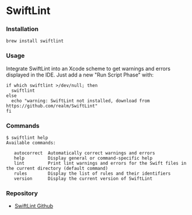 # SwiftLint

### Installation

```
brew install swiftlint
```

### Usage
Integrate SwiftLint into an Xcode scheme to get warnings and errors displayed in the IDE. Just add a new "Run Script Phase" with:

```
if which swiftlint >/dev/null; then
  swiftlint
else
  echo "warning: SwiftLint not installed, download from https://github.com/realm/SwiftLint"
fi
```

### Commands

```
$ swiftlint help
Available commands:

   autocorrect  Automatically correct warnings and errors
   help         Display general or command-specific help
   lint         Print lint warnings and errors for the Swift files in the current directory (default command)
   rules        Display the list of rules and their identifiers
   version      Display the current version of SwiftLint

```

### Repository
* [SwiftLint Github](https://github.com/realm/SwiftLint) 




